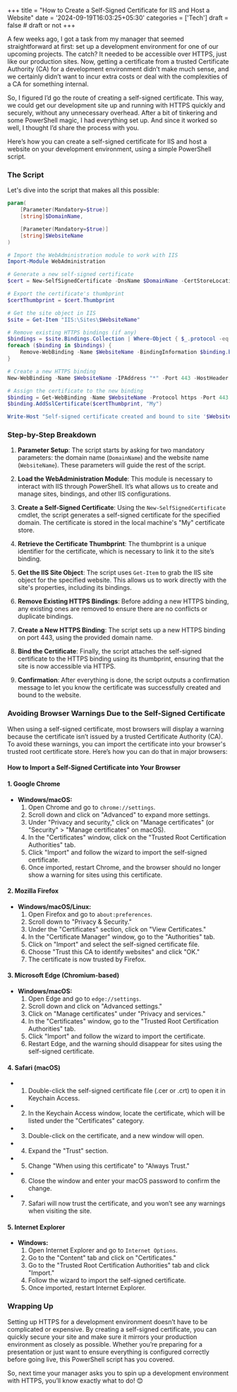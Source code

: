 +++
title = "How to Create a Self-Signed Certificate for IIS and Host a Website"
date = '2024-09-19T16:03:25+05:30'
categories = ['Tech']
draft = false # draft or not
+++ 

A few weeks ago, I got a task from my manager that seemed straightforward at first: set up a development environment for one of our upcoming projects. The catch? It needed to be accessible over HTTPS, just like our production sites. Now, getting a certificate from a trusted Certificate Authority (CA) for a development environment didn’t make much sense, and we certainly didn’t want to incur extra costs or deal with the complexities of a CA for something internal.

So, I figured I’d go the route of creating a self-signed certificate. This way, we could get our development site up and running with HTTPS quickly and securely, without any unnecessary overhead. After a bit of tinkering and some PowerShell magic, I had everything set up. And since it worked so well, I thought I’d share the process with you.

Here’s how you can create a self-signed certificate for IIS and host a website on your development environment, using a simple PowerShell script.

### The Script

Let's dive into the script that makes all this possible:

```powershell
param(
    [Parameter(Mandatory=$true)]
    [string]$DomainName,

    [Parameter(Mandatory=$true)]
    [string]$WebsiteName
)

# Import the WebAdministration module to work with IIS
Import-Module WebAdministration

# Generate a new self-signed certificate
$cert = New-SelfSignedCertificate -DnsName $DomainName -CertStoreLocation "cert:\LocalMachine\My"

# Export the certificate's thumbprint
$certThumbprint = $cert.Thumbprint

# Get the site object in IIS
$site = Get-Item "IIS:\Sites\$WebsiteName"

# Remove existing HTTPS bindings (if any)
$bindings = $site.Bindings.Collection | Where-Object { $_.protocol -eq "https" }
foreach ($binding in $bindings) {
    Remove-WebBinding -Name $WebsiteName -BindingInformation $binding.bindingInformation -Protocol https
}

# Create a new HTTPS binding
New-WebBinding -Name $WebsiteName -IPAddress "*" -Port 443 -HostHeader $DomainName -Protocol https

# Assign the certificate to the new binding
$binding = Get-WebBinding -Name $WebsiteName -Protocol https -Port 443
$binding.AddSslCertificate($certThumbprint, "My")

Write-Host "Self-signed certificate created and bound to site '$WebsiteName' with domain '$DomainName'."
```

### Step-by-Step Breakdown

1. **Parameter Setup**: The script starts by asking for two mandatory parameters: the domain name (`DomainName`) and the website name (`WebsiteName`). These parameters will guide the rest of the script.

2. **Load the WebAdministration Module**: This module is necessary to interact with IIS through PowerShell. It’s what allows us to create and manage sites, bindings, and other IIS configurations.

3. **Create a Self-Signed Certificate**: Using the `New-SelfSignedCertificate` cmdlet, the script generates a self-signed certificate for the specified domain. The certificate is stored in the local machine's "My" certificate store.

4. **Retrieve the Certificate Thumbprint**: The thumbprint is a unique identifier for the certificate, which is necessary to link it to the site’s binding.

5. **Get the IIS Site Object**: The script uses `Get-Item` to grab the IIS site object for the specified website. This allows us to work directly with the site's properties, including its bindings.

6. **Remove Existing HTTPS Bindings**: Before adding a new HTTPS binding, any existing ones are removed to ensure there are no conflicts or duplicate bindings.

7. **Create a New HTTPS Binding**: The script sets up a new HTTPS binding on port 443, using the provided domain name.

8. **Bind the Certificate**: Finally, the script attaches the self-signed certificate to the HTTPS binding using its thumbprint, ensuring that the site is now accessible via HTTPS.

9. **Confirmation**: After everything is done, the script outputs a confirmation message to let you know the certificate was successfully created and bound to the website.


### Avoiding Browser Warnings Due to the Self-Signed Certificate

When using a self-signed certificate, most browsers will display a warning because the certificate isn’t issued by a trusted Certificate Authority (CA). To avoid these warnings, you can import the certificate into your browser's trusted root certificate store. Here’s how you can do that in major browsers:

#### How to Import a Self-Signed Certificate into Your Browser

#### **1. Google Chrome**
   - **Windows/macOS:**
     1. Open Chrome and go to `chrome://settings`.
     2. Scroll down and click on "Advanced" to expand more settings.
     3. Under "Privacy and security," click on "Manage certificates" (or "Security" > "Manage certificates" on macOS).
     4. In the "Certificates" window, click on the "Trusted Root Certification Authorities" tab.
     5. Click "Import" and follow the wizard to import the self-signed certificate.
     6. Once imported, restart Chrome, and the browser should no longer show a warning for sites using this certificate.

#### **2. Mozilla Firefox**
   - **Windows/macOS/Linux:**
     1. Open Firefox and go to `about:preferences`.
     2. Scroll down to "Privacy & Security."
     3. Under the "Certificates" section, click on "View Certificates."
     4. In the "Certificate Manager" window, go to the "Authorities" tab.
     5. Click on "Import" and select the self-signed certificate file.
     6. Choose "Trust this CA to identify websites" and click "OK."
     7. The certificate is now trusted by Firefox.

#### **3. Microsoft Edge (Chromium-based)**
   - **Windows/macOS:**
     1. Open Edge and go to `edge://settings`.
     2. Scroll down and click on "Advanced settings."
     3. Click on "Manage certificates" under "Privacy and services."
     4. In the "Certificates" window, go to the "Trusted Root Certification Authorities" tab.
     5. Click "Import" and follow the wizard to import the certificate.
     6. Restart Edge, and the warning should disappear for sites using the self-signed certificate.

#### **4. Safari (macOS)**
   - 1. Double-click the self-signed certificate file (.cer or .crt) to open it in Keychain Access.
   - 2. In the Keychain Access window, locate the certificate, which will be listed under the "Certificates" category.
   - 3. Double-click on the certificate, and a new window will open.
   - 4. Expand the "Trust" section.
   - 5. Change "When using this certificate" to "Always Trust."
   - 6. Close the window and enter your macOS password to confirm the change.
   - 7. Safari will now trust the certificate, and you won’t see any warnings when visiting the site.

#### **5. Internet Explorer**
   - **Windows:**
     1. Open Internet Explorer and go to `Internet Options`.
     2. Go to the "Content" tab and click on "Certificates."
     3. Go to the "Trusted Root Certification Authorities" tab and click "Import."
     4. Follow the wizard to import the self-signed certificate.
     5. Once imported, restart Internet Explorer.


### Wrapping Up

Setting up HTTPS for a development environment doesn’t have to be complicated or expensive. By creating a self-signed certificate, you can quickly secure your site and make sure it mirrors your production environment as closely as possible. Whether you’re preparing for a presentation or just want to ensure everything is configured correctly before going live, this PowerShell script has you covered.

So, next time your manager asks you to spin up a development environment with HTTPS, you’ll know exactly what to do! 😊